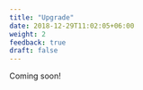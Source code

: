 ```yaml
---
title: "Upgrade"
date: 2018-12-29T11:02:05+06:00
weight: 2
feedback: true
draft: false
---
```


Coming soon!